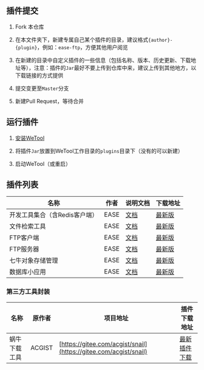 ## 插件提交

1. Fork 本仓库

2. 在本文件夹下，新建专属自己某个插件的目录，建议格式`{author}-{plugin}`，例如：`ease-ftp`，方便其他用户阅览

3. 在新建的目录中自定义插件的一些信息（包括名称、版本、历史更新、下载地址等），注意：插件的`Jar`最好不要上传到仓库中来，建议上传到其他地方，以下载链接的方式提供

4. 提交变更至`Master`分支

5. 新建Pull Request，等待合并

## 运行插件

1. [安装WeTool](https://gitee.com/code4everything/wetool)

2. 将插件`Jar`放置到WeTool工作目录的`plugins`目录下（没有的可以新建）

3. 启动WeTool（或重启）

## 插件列表

|名称|作者|说明文档|下载地址|
|---|---|---|---|
|开发工具集合（含Redis客户端）|EASE|[文档](ease-devtool/readme.md)|[最新版](http://share.qiniu.easepan.xyz/tool/wetool/plugin/wetool-plugin-devtool-1.3.0.zip)|
|文件检索工具|EASE|[文档](ease-everywhere/readme.md)|[最新版](http://share.qiniu.easepan.xyz/tool/wetool/plugin/wetool-plugin-everywhere-1.3.0.jar)|
|FTP客户端|EASE|[文档](ease-ftp-client/readme.md)|[最新版](http://share.qiniu.easepan.xyz/tool/wetool/plugin/wetool-plugin-ftpclient-1.3.0.jar)|
|FTP服务器|EASE|[文档](ease-ftp-server/readme.md)|[最新版](http://share.qiniu.easepan.xyz/tool/wetool/plugin/wetool-plugin-ftpserver-1.3.0.jar)|
|七牛对象存储管理|EASE|[文档](ease-qiniu/readme.md)|[最新版](http://share.qiniu.easepan.xyz/tool/wetool/plugin/wetool-plugin-qiniu-1.3.0.jar)|
|数据库小应用|EASE|[文档](ease-dbops/readme.md)|[最新版](http://share.qiniu.easepan.xyz/tool/wetool/plugin/wetool-plugin-dbops-1.3.0.jar)|

### 第三方工具封装

|名称|原作者|项目地址|插件下载地址|
|---|---|---|---|
|蜗牛下载工具|ACGIST|[https://gitee.com/acgist/snail](https://gitee.com/acgist/snail)|[最新插件下载](http://share.qiniu.easepan.xyz/tool/wetool/plugin/wetool-plugin-thirdparty-downloader-1.3.0.jar)|
